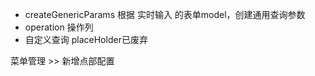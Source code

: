 * createGenericParams	 根据 实时输入 的表单model，创建通用查询参数
* operation  操作列
* 自定义查询 placeHolder已废弃

菜单管理 >> 新增点部配置

